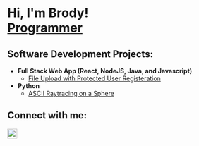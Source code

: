 <h1>Hi, I'm Brody! <br/><a href="https://github.com/BrodyT159">Programmer</a></h1>

<h2>Software Development Projects:</h2>

- <b>Full Stack Web App (React, NodeJS, Java, and Javascript)</b>
  - [File Upload with Protected User Registeration](https://github.com/BrodyT159/User-registration)
- <b>Python</b>
  - [ASCII Raytracing on a Sphere](https://github.com/BrodyT159/Sphere-Raytracing)

<h2>Connect with me:</h2>

[<img align="left" alt="BrodyT159 | LinkedIn" width="22px" src="https://cdn.jsdelivr.net/npm/simple-icons@v3/icons/linkedin.svg" />][linkedin]

[linkedin]: https://www.linkedin.com/in/brody-trewartha-4651a82b2/
